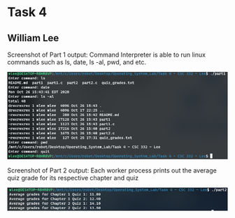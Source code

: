 # Task 4 
## William Lee 

Screenshot of Part 1 output: Command Interpreter is able to run linux commands such as ls, date, ls -al, pwd, and etc.

![Part 1 Screenshot](part1_ss.PNG)

Screenshot of Part 2 output: Each worker process prints out the average quiz grade for its respective chapter and quiz

![Part 2 Screenshot](part2_ss.PNG)


